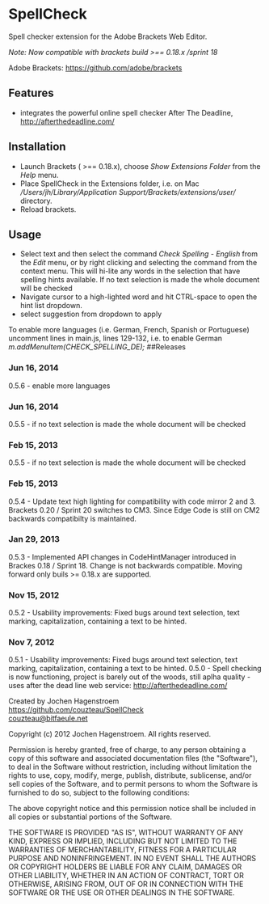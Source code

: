 SpellCheck
=============

Spell checker extension for the Adobe Brackets Web Editor.

_Note: Now compatible with brackets build >== 0.18.x  /sprint 18_ 

Adobe Brackets:
https://github.com/adobe/brackets

## Features
* integrates the powerful online spell checker After The Deadline, http://afterthedeadline.com/

## Installation

- Launch Brackets ( >== 0.18.x), choose _Show Extensions Folder_ from the _Help_ menu.
- Place SpellCheck in the Extensions folder, i.e. on Mac _/Users/jh/Library/Application Support/Brackets/extensions/user/_ directory.
- Reload brackets.


## Usage

- Select text and then select the command _Check Spelling - English_ from the _Edit_ menu, or by right clicking and selecting the command from the context menu. This will hi-lite any words in the selection that have spelling hints available. If no text selection is made the whole document will be checked
- Navigate cursor to a high-lighted word and hit CTRL-space to open the hint list dropdown.
- select suggestion from dropdown to apply

To enable more languages (i.e. German, French, Spanish or Portuguese) uncomment lines in main.js, lines 129-132, i.e. to enable German
    _m.addMenuItem(CHECK_SPELLING_DE);_
##Releases
### Jun 16, 2014
0.5.6 - enable more languages 

### Jun 16, 2014
0.5.5 - if no text selection is made the whole document will be checked 

### Feb 15, 2013
0.5.5 - if no text selection is made the whole document will be checked 

### Feb 15, 2013
0.5.4 - Update text high lighting for compatibility with code mirror 2 and 3. Brackets 0.20 / Sprint 20 switches to CM3. Since Edge Code is still on CM2 backwards compatibilty is maintained. 

### Jan 29, 2013
0.5.3 - Implemented API changes in CodeHintManager introduced in Brackes 0.18 / Sprint 18. Change is not backwards compatible. Moving forward only buils >= 0.18.x are supported.

### Nov 15, 2012
0.5.2 - Usability improvements: Fixed bugs around text selection, text marking, capitalization, containing a text to be hinted.


### Nov 7, 2012
0.5.1 - Usability improvements: Fixed bugs around text selection, text marking, capitalization, containing a text to be hinted.
0.5.0 - Spell checking is now functioning, project is barely out of the woods, still aplha quality - uses after the dead line web service: http://afterthedeadline.com/

Created by Jochen Hagenstroem  
https://github.com/couzteau/SpellCheck  
couzteau@bitfaeule.net 


Copyright (c) 2012 Jochen Hagenstroem. All rights reserved.

Permission is hereby granted, free of charge, to any person obtaining a
copy of this software and associated documentation files (the "Software"), 
to deal in the Software without restriction, including without limitation 
the rights to use, copy, modify, merge, publish, distribute, sublicense, 
and/or sell copies of the Software, and to permit persons to whom the 
Software is furnished to do so, subject to the following conditions:

The above copyright notice and this permission notice shall be included in
all copies or substantial portions of the Software.
  
THE SOFTWARE IS PROVIDED "AS IS", WITHOUT WARRANTY OF ANY KIND, EXPRESS OR
IMPLIED, INCLUDING BUT NOT LIMITED TO THE WARRANTIES OF MERCHANTABILITY, 
FITNESS FOR A PARTICULAR PURPOSE AND NONINFRINGEMENT. IN NO EVENT SHALL THE
AUTHORS OR COPYRIGHT HOLDERS BE LIABLE FOR ANY CLAIM, DAMAGES OR OTHER 
LIABILITY, WHETHER IN AN ACTION OF CONTRACT, TORT OR OTHERWISE, ARISING 
FROM, OUT OF OR IN CONNECTION WITH THE SOFTWARE OR THE USE OR OTHER 
DEALINGS IN THE SOFTWARE.
